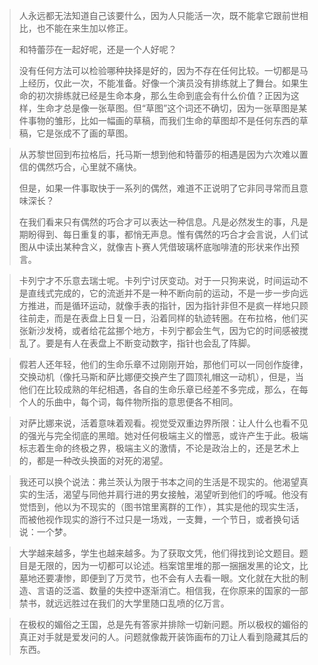 > 人永远都无法知道自己该要什么，因为人只能活一次，既不能拿它跟前世相比，也不能在来生加以修正。
>
> 和特蕾莎在一起好呢，还是一个人好呢？
>
> 没有任何方法可以检验哪种抉择是好的，因为不存在任何比较。一切都是马上经历，仅此一次，不能准备。好像一个演员没有排练就上了舞台。如果生命的初次排练就已经是生命本身，那么生命到底会有什么价值？正因为这样，生命才总是像一张草图。但“草图”这个词还不确切，因为一张草图是某件事物的雏形，比如一幅画的草稿，而我们生命的草图却不是任何东西的草稿，它是张成不了画的草图。

> 从苏黎世回到布拉格后，托马斯一想到他和特蕾莎的相遇是因为六次难以置信的偶然巧合，心里就不痛快。
>
> 但是，如果一件事取快于一系列的偶然，难道不正说明了它非同寻常而且意味深长？
>
> 在我们看来只有偶然的巧合才可以表达一种信息。凡是必然发生的事，凡是期盼得到、每日重复的事，都悄无声息。惟有偶然的巧合才会言说，人们试图从中读出某种含义，就像吉卜赛人凭借玻璃杯底咖啡渣的形状来作出预言。

> 卡列宁才不乐意去瑞士呢。卡列宁讨厌变动。对于一只狗来说，时间运动不是直线式完成的，它的流逝并不是一种不断向前的运动，不是一步一步向远方推进，而是循环运动，就像手表的指针，因为指针非但不是疯一样地只顾往前走，而是在表盘上日复一日，沿着同样的轨迹转圈。在布拉格，他们买张新沙发椅，或者给花盆挪个地方，卡列宁都会生气，因为它的时间感被搅乱了。要是有人在表盘上不断变动数字，指针也会乱了阵脚。

> 假若人还年轻，他们的生命乐章不过刚刚开始，那他们可以一同创作旋律，交换动机（像托马斯和萨比娜便交换产生了圆顶礼帽这一动机），但是，当他们在比较成熟的年纪相遇，各自的生命乐章已经差不多完成，那么，在每个人的乐曲中，每个词，每件物所指的意思便各不相同。

> 对萨比娜来说，活着意味着观看。视觉受双重边界所限：让人什么也看不见的强光与完全彻底的黑暗。她对任何极端主义的憎恶，或许产生于此。极端标志着生命的终极之界，极端主义的激情，不论是政治上的，还是艺术上的，都是一种改头换面的对死的渴望。

> 我还可以换个说法：弗兰茨认为限于书本之间的生活是不现实的。他渴望真实的生活，渴望与同他并肩行进的男女接触，渴望听到他们的呼喊。他没有觉悟到，他以为不现实的（图书馆里离群的工作），其实是他的现实生活，而被他视作现实的游行不过只是一场戏，一支舞，一个节日，或者换句话说：一个梦。

> 大学越来越多，学生也越来越多。为了获取文凭，他们得找到论文题目。题目是无限的，因为一切都可以论述。档案馆里堆的那一捆捆发黑的论文，比墓地还要凄惨，即便到了万灵节，也不会有人去看一眼。文化就在大批的制造、言语的泛滥、数量的失控中逐渐消亡。相信我，在你原来的国家的一部禁书，就远远胜过在我们的大学里随口乱喷的亿万言。

> 在极权的媚俗之王国，总是先有答家并排除一切新问题。所以极权的媚俗的真正对手就是爱发问的人。问题就像裁开装饰画布的刀让人看到隐藏其后的东西。